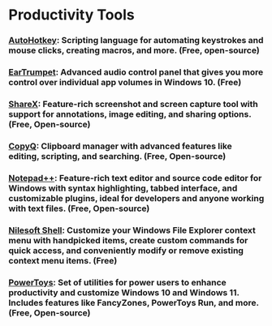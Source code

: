 
# Productivity Tools

### [AutoHotkey](https://www.autohotkey.com/): Scripting language for automating keystrokes and mouse clicks, creating macros, and more. (Free, open-source)

### [EarTrumpet](https://eartrumpet.app/): Advanced audio control panel that gives you more control over individual app volumes in Windows 10. (Free)

### [ShareX](https://getsharex.com/): Feature-rich screenshot and screen capture tool with support for annotations, image editing, and sharing options. (Free, Open-source)

### [CopyQ](https://hluk.github.io/CopyQ/): Clipboard manager with advanced features like editing, scripting, and searching. (Free, Open-source)

### [Notepad++](https://notepad-plus-plus.org/): Feature-rich text editor and source code editor for Windows with syntax highlighting, tabbed interface, and customizable plugins, ideal for developers and anyone working with text files. (Free, Open-source)

### [Nilesoft Shell](https://nilesoft.org/): Customize your Windows File Explorer context menu with handpicked items, create custom commands for quick access, and conveniently modify or remove existing context menu items. (Free)

### [PowerToys](https://github.com/microsoft/PowerToys): Set of utilities for power users to enhance productivity and customize Windows 10 and Windows 11. Includes features like FancyZones, PowerToys Run, and more. (Free, Open-source)

